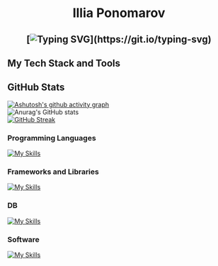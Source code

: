 <h1 align="center">
Illia Ponomarov

  
  <h2 align="center">
    
[![Typing SVG](https://readme-typing-svg.herokuapp.com?font=Oswald&duration=7000&center=true&color=DF0CF6&lines=Welcome+to+my+Github+Page!;I'm+a+student+in+Slovak+Technical+University.+;Faculty+informatics+and++electrotechnics;I'm+always+expanding+my+tech+stack!)](https://git.io/typing-svg)

## My Tech Stack and Tools

## GitHub Stats


[![Ashutosh's github activity graph](https://github-readme-activity-graph.vercel.app/graph?username=IlliaPonomarov&theme=dracula)](https://github.com/ashutosh00710/github-readme-activity-graph)<br/>
![Anurag's GitHub stats](https://github-readme-stats.vercel.app/api?username=IlliaPonomarov&show_icons=true&theme=radical)  <br/>
[![GitHub Streak](https://github-readme-streak-stats.herokuapp.com?user=IlliaPonomarov&theme=radical&hide_border=true&border_radius=4.7)](https://git.io/streak-stats) <br/>
    


### Programming Languages

<p>
  
[![My Skills](https://skillicons.dev/icons?i=java,python,c,typescript,javascript,bash&perline=3)](https://skillicons.dev)




### Frameworks and Libraries

<p>

[![My Skills](https://skillicons.dev/icons?i=spring,jenkins,vue,bootstrap,docker,kubernetes,maven,gradle&perline=3)](https://skillicons.dev)

### DB
[![My Skills](https://skillicons.dev/icons?i=postgres,mysql,sqlite,mongodb&perline=3)](https://skillicons.dev)


### Software

<p>
	

[![My Skills](https://skillicons.dev/icons?i=linux,git,bitbucket,gitlab,idea,vim,stackoverflow&perline=3)](https://skillicons.dev)


	
